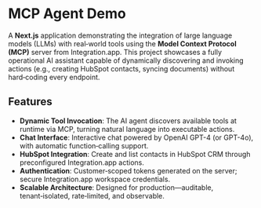 # MCP Agent Demo

A **Next.js** application demonstrating the integration of large language models (LLMs) with real‑world tools using the **Model Context Protocol (MCP)** server from Integration.app. This project showcases a fully operational AI assistant capable of dynamically discovering and invoking actions (e.g., creating HubSpot contacts, syncing documents) without hard‑coding every endpoint.

## Features

- **Dynamic Tool Invocation**: The AI agent discovers available tools at runtime via MCP, turning natural language into executable actions.
- **Chat Interface**: Interactive chat powered by OpenAI GPT-4 (or GPT-4o), with automatic function‑calling support.
- **HubSpot Integration**: Create and list contacts in HubSpot CRM through preconfigured Integration.app actions.
- **Authentication**: Customer‑scoped tokens generated on the server; secure Integration.app workspace credentials.
- **Scalable Architecture**: Designed for production—auditable, tenant‑isolated, rate‑limited, and observable.

